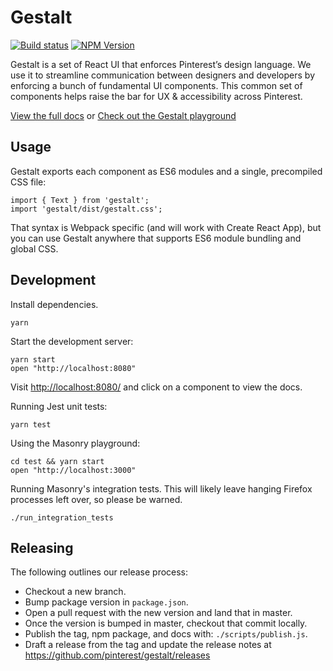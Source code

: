 # Gestalt
[![Build status](https://badge.buildkite.com/2c6b6e9f79054095354cc061876e4885f4b9212e1dbebda270.svg?branch=master)](https://buildkite.com/pinterest/gestalt)
[![NPM Version](https://img.shields.io/npm/v/gestalt.svg)](https://www.npmjs.com/package/gestalt)

Gestalt is a set of React UI that enforces Pinterest’s design language. We use it to streamline communication between designers and developers by enforcing a bunch of fundamental UI components. This common set of components helps raise the bar for UX & accessibility across Pinterest.

[View the full docs](https://pinterest.github.io/gestalt)
or
[Check out the Gestalt playground](https://codesandbox.io/s/k5plvp9v8v)


## Usage

Gestalt exports each component as ES6 modules and a single, precompiled CSS file:

```
import { Text } from 'gestalt';
import 'gestalt/dist/gestalt.css';
```

That syntax is Webpack specific (and will work with Create React App), but you can use Gestalt anywhere that supports ES6 module bundling and global CSS.

## Development

Install dependencies.

```
yarn
```

Start the development server:

```
yarn start
open "http://localhost:8080"
```
Visit [http://localhost:8080/](http://localhost:8080) and click on a component to view the docs.

Running Jest unit tests:

```
yarn test
```

Using the Masonry playground:

```
cd test && yarn start
open "http://localhost:3000"
```

Running Masonry's integration tests. This will likely leave hanging Firefox processes left over, so please be warned.

```
./run_integration_tests
```

## Releasing

The following outlines our release process:

* Checkout a new branch.
* Bump package version in `package.json`.
* Open a pull request with the new version and land that in master.
* Once the version is bumped in master, checkout that commit locally.
* Publish the tag, npm package, and docs with: `./scripts/publish.js`.
* Draft a release from the tag and update the release notes at https://github.com/pinterest/gestalt/releases
